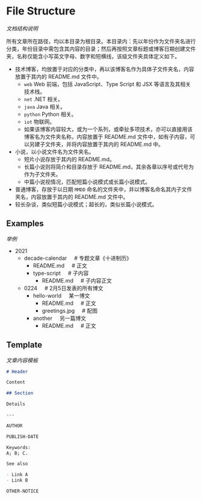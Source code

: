 # File Structure

*文档结构说明*

所有文章所在路径，均以本目录为根目录。本目录内：先以年份作为文件夹名进行分类，年份目录中需包含其内容的目录；然后再按照文章标题或博客日期创建文件夹，名称仅能含小写英文字母、数字和短横线，该级文件夹具体定义如下。

- 技术博客，均放置于对应的分类中，再以该博客名作为具体子文件夹名，内容放置于其内的 README.md 文件中。
  - `web` Web 前端，包括 JavaScript、Type Script 和 JSX 等语言及其相关技术栈。
  - `net` .NET 相关。
  - `java` Java 相关。
  - `python` Python 相关。
  - `iot` 物联网。
  - 如果该博客内容较大，或为一个系列，或牵扯多项技术，亦可以直接用该博客名为文件夹名称，内容放置于 README.md 文件中，如有子内容，可以另建子文件夹，并将内容放置于其内的 README.md 中。
- 小说，以小说文件名为文件夹名。
  - 短片小说存放于其内的 README.md。
  - 长篇小说则将简介和目录存放于 README.md，其余各章以序号或代号为作为子文件夹。
  - 中篇小说视情况，匹配短篇小说模式或长篇小说模式。
- 普通博客，存放于以日期 `MMDD` 命名的文件夹中，并以博客名命名其内子文件夹名，内容放置于其内的 README.md 文件中。
- 较长杂谈，类似短篇小说模式；超长的，类似长篇小说模式。

## Examples

*举例*

- 2021
  - decade-calendar &nbsp; &nbsp; # 专题文章《十进制历》
    - README.md &nbsp; &nbsp; # 正文
    - type-script &nbsp; &nbsp; # 子内容
      - README.md &nbsp; &nbsp; # 子内容正文
  - 0224 &nbsp; &nbsp; # 2月5日发表的所有博文
    - hello-world &nbsp; &nbsp; 某一博文
      - README.md &nbsp; &nbsp; # 正文
      - greetings.jpg &nbsp; &nbsp; # 配图
    - another &nbsp; &nbsp; 另一篇博文
      - README.md &nbsp; &nbsp; # 正文

## Template

*文章内容模板*

```md
# Header

Content

## Section

Details

---

AUTHOR

PUBLISH-DATE

Keywords:
A; B; C.

See also

- Link A
- Link B

OTHER-NOTICE
```